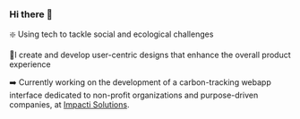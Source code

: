 ### Hi there 👋

❇️ Using tech to tackle social and ecological challenges

🧍I create and develop user-centric designs that enhance the overall product experience

➡️ Currently working on the development of a carbon-tracking webapp interface dedicated to non-profit organizations and purpose-driven companies, at [Impacti Solutions](https://impacti.solutions/).
